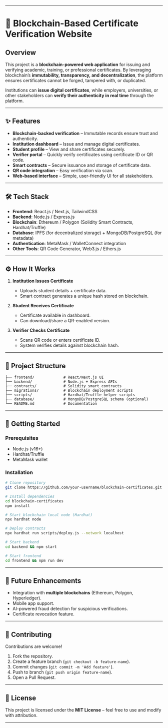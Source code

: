 

---

# 📜 Blockchain-Based Certificate Verification Website

##  Overview

This project is a **blockchain-powered web application** for issuing and verifying academic, training, or professional certificates. By leveraging blockchain’s **immutability, transparency, and decentralization**, the platform ensures certificates cannot be forged, tampered with, or duplicated.

Institutions can **issue digital certificates**, while employers, universities, or other stakeholders can **verify their authenticity in real time** through the platform.

---

## ✨ Features

*  **Blockchain-backed verification** – Immutable records ensure trust and authenticity.
*  **Institution dashboard** – Issue and manage digital certificates.
*  **Student profile** – View and share certificates securely.
*  **Verifier portal** – Quickly verify certificates using certificate ID or QR code.
*  **Smart contracts** – Secure issuance and storage of certificate data.
*  **QR code integration** – Easy verification via scan.
*  **Web-based interface** – Simple, user-friendly UI for all stakeholders.

---

## 🛠️ Tech Stack

* **Frontend**: React.js / Next.js, TailwindCSS
* **Backend**: Node.js / Express.js
* **Blockchain**: Ethereum / Polygon (Solidity Smart Contracts, Hardhat/Truffle)
* **Database**: IPFS (for decentralized storage) + MongoDB/PostgreSQL (for metadata)
* **Authentication**: MetaMask / WalletConnect integration
* **Other Tools**: QR Code Generator, Web3.js / Ethers.js

---

## ⚙️ How It Works

1. **Institution Issues Certificate**

   * Uploads student details + certificate data.
   * Smart contract generates a unique hash stored on blockchain.
2. **Student Receives Certificate**

   * Certificate available in dashboard.
   * Can download/share a QR-enabled version.
3. **Verifier Checks Certificate**

   * Scans QR code or enters certificate ID.
   * System verifies details against blockchain hash.

---

## 📂 Project Structure

```
├── frontend/             # React/Next.js UI  
├── backend/              # Node.js + Express APIs  
├── contracts/            # Solidity smart contracts  
├── migrations/           # Blockchain deployment scripts  
├── scripts/              # Hardhat/Truffle helper scripts  
├── database/             # MongoDB/PostgreSQL schema (optional)  
└── README.md             # Documentation  
```

---

## 🚀 Getting Started

### Prerequisites

* Node.js (v16+)
* Hardhat/Truffle
* MetaMask wallet


### Installation

```bash
# Clone repository
git clone https://github.com/your-username/blockchain-certificates.git  

# Install dependencies
cd blockchain-certificates
npm install  

# Start blockchain local node (Hardhat)
npx hardhat node  

# Deploy contracts
npx hardhat run scripts/deploy.js --network localhost  

# Start backend
cd backend && npm start  

# Start frontend
cd frontend && npm run dev  
```

---

## 🔮 Future Enhancements

* Integration with **multiple blockchains** (Ethereum, Polygon, Hyperledger).
* Mobile app support.
* AI-powered fraud detection for suspicious verifications.
* Certificate revocation feature.

---

## 🤝 Contributing

Contributions are welcome!

1. Fork the repository.
2. Create a feature branch (`git checkout -b feature-name`).
3. Commit changes (`git commit -m 'Add feature'`).
4. Push to branch (`git push origin feature-name`).
5. Open a Pull Request.

---

## 📜 License

This project is licensed under the **MIT License** – feel free to use and modify with attribution.

---

